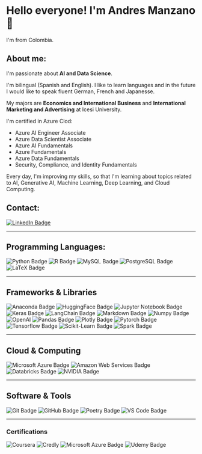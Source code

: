 # Hello everyone! I'm Andres Manzano👋
I'm from Colombia.

## About me:
I'm passionate about **AI and Data Science**.

I'm bilingual (Spanish and English). I like to learn languages and in the future I would like to speak fluent German, French and Japanesse.

My majors are **Economics and International Business** and **International Marketing and Advertising** at Icesi University.

I'm certified in Azure Clod:
- Azure AI Engineer Associate
- Azure Data Scientist Associate
- Azure AI Fundamentals
- Azure Fundamentals
- Azure Data Fundamentals
- Security, Compliance, and Identity Fundamentals

Every day, I'm improving my skills, so that I'm learning about topics related to AI, Generative AI, Machine Learning, Deep Learning, and Cloud Computing.

## Contact:

[![LinkedIn Badge](https://img.shields.io/badge/linkedin-%230077B5.svg?style=for-the-badge&logo=linkedin)](https://www.linkedin.com/in/andres-manzano/)

---
## Programming Languages:

![Python Badge](https://img.shields.io/badge/Python-FFD43B.svg?style=for-the-badge&logo=python&logoColor=blue)
![R Badge](https://img.shields.io/badge/R-276DC3?style=for-the-badge&logo=r&logoColor=white)
![MySQL Badge](https://img.shields.io/badge/MySQL-005C84?style=for-the-badge&logo=mysql&logoColor=white)
![PostgreSQL Badge](https://img.shields.io/badge/PostgreSQL-316192?style=for-the-badge&logo=postgresql&logoColor=white)
![LaTeX Badge](https://img.shields.io/badge/LaTeX-008080.svg?&style=for-the-badge&logo=latex&logoColor=white)

---
## Frameworks & Libraries

![Anaconda Badge](https://img.shields.io/badge/conda-342B029.svg?&style=for-the-badge&logo=anaconda&logoColor=white)
![HuggingFace Badge](https://img.shields.io/badge/Hugging_Face-FFD21E?style=for-the-badge&logo=hugging-face&logoColor=white)
![Jupyter Notebook Badge](https://img.shields.io/badge/Jupyter-F37626.svg?&style=for-the-badge&logo=Jupyter&logoColor=white)
![Keras Badge](https://img.shields.io/badge/Keras-FF0000?style=for-the-badge&logo=keras&logoColor=white)
![LangChain Badge](https://img.shields.io/badge/LangChain-1C3C3C?style=for-the-badge&logo=langchain&logoColor=white)
![Markdown Badge](https://img.shields.io/badge/Markdown-000000?style=for-the-badge&logo=markdown&logoColor=white)
![Numpy Badge](https://img.shields.io/badge/Numpy-777BB4?style=for-the-badge&logo=numpy&logoColor=white)
![OpenAI](https://img.shields.io/badge/OpenAI-412991?style=for-the-badge&logo=openai&logoColor=white)
![Pandas Badge](https://img.shields.io/badge/Pandas-150458?style=for-the-badge&logo=pandas&logoColor=white)
![Plotly Badge](https://img.shields.io/badge/Plotly-239120?style=for-the-badge&logo=plotly&logoColor=white)
![Pytorch Badge](https://img.shields.io/badge/PyTorch-EE4C2C?style=for-the-badge&logo=pytorch&logoColor=white)
![Tensorflow Badge](https://img.shields.io/badge/TensorFlow-FF6F00?style=for-the-badge&logo=tensorflow&logoColor=white)
![Scikit-Learn Badge](https://img.shields.io/badge/scikit_learn-F7931E?style=for-the-badge&logo=scikit-learn&logoColor=white)
![Spark Badge](https://img.shields.io/badge/Spark-E25A1C?style=for-the-badge&logo=apachespark&logoColor=white)

---
## Cloud & Computing

![Microsoft Azure Badge](https://img.shields.io/badge/Microsoft_Azure-0078D4.svg?style=for-the-badge&logo=microsoftazure&logoColor=white)
![Amazon Web Services Badge](https://img.shields.io/badge/Amazon_Web_Services-232F3E.svg?style=for-the-badge&logo=amazonwebservices&logoColor=white)
![Databricks Badge](https://img.shields.io/badge/Databricks-FF3621?style=for-the-badge&logo=Databricks&logoColor=white)
![NVIDIA Badge](https://img.shields.io/badge/Nvidia-76B900.svg?&style=for-the-badge&logo=nvidia&logoColor=white)

---
## Software & Tools

![Git Badge](https://img.shields.io/badge/GIT-E44C30?style=for-the-badge&logo=git&logoColor=white)
![GitHub Badge](https://img.shields.io/badge/GitHub-181717?style=for-the-badge&logo=github&logoColor=white)
![Poetry Badge](https://img.shields.io/badge/Poetry-60A5FA?style=for-the-badge&logo=poetry&logoColor=white)
![VS Code Badge](https://img.shields.io/badge/Visual_Studio_Code-0078D4?style=for-the-badge&logo=visual%20studio%20code&logoColor=white) 

---
### Certifications

![Coursera](https://img.shields.io/badge/Coursera-0056D2?style=for-the-badge&logo=Coursera&logoColor=white=)
![Credly](https://img.shields.io/static/v1?style=for-the-badge&message=Credly&color=FF6B00&logo=Credly&logoColor=FFFFFF&label=)
![Microsoft Azure Badge](https://img.shields.io/badge/Microsoft_Azure-0078D4.svg?style=for-the-badge&logo=microsoftazure&logoColor=white)
![Udemy Badge](https://img.shields.io/badge/Udemy-A435F0?style=for-the-badge&logo=udemy&logoColor=white)
<!---
andres-manzano/andres-manzano is a ✨ special ✨ repository because its `README.md` (this file) appears on your GitHub profile.
You can click the Preview link to take a look at your changes.
--->
